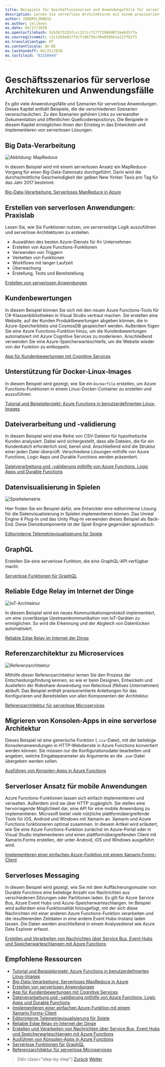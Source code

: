 ```yaml
---
title: Beispiele für Geschäftsszenarien und Anwendungsfälle für serverlose Apps
description: Lernen Sie serverlose Architekturen mit einem praxisorientierten Ansatz kennen. Dazu finden Sie hier verschiedene Beispiele, die die Bildverarbeitung, die Unterstützung von Mobilgeräten bis hin zu ETL-Pipelines abdecken.
author: JEREMYLIKNESS
ms.author: jeliknes
ms.date: 04/17/2020
ms.openlocfilehash: 3cb3b73325fccc327ccf17f7298048f2eeb3577a
ms.sourcegitcommit: c2c1269a81ffdcfc8675bcd9a8505b1a11ffb271
ms.translationtype: HT
ms.contentlocale: de-DE
ms.lasthandoff: 04/25/2020
ms.locfileid: "82158449"
---
```

# <a name="serverless-business-scenarios-and-use-cases"></a>Geschäftsszenarios für serverlose Architekuren und Anwendungsfälle

Es gibt viele Anwendungsfälle und Szenarien für serverlose Anwendungen. Dieses Kapitel enthält Beispiele, die die verschiedenen Szenarien veranschaulichen. Zu den Szenarien gehören Links zu verwandter Dokumentation und öffentlichen Quellcoderepositorys. Die Beispiele in diesem Kapitel ermöglichen Ihnen den Einstieg in das Entwickeln und Implementieren von serverlosen Lösungen.

## <a name="big-data-processing"></a>Big Data-Verarbeitung

![Abbildung: MapReduce](https://docs.microsoft.com/samples/azure-samples/durablefunctions-mapreduce-dotnet/big-data-processing-serverless-mapreduce-on-azure/media/mapreducearchitecture.png)

In diesem Beispiel wird mit einem serverlosen Ansatz ein MapReduce-Vorgang für einen Big-Data-Datensatz durchgeführt. Darin wird die durchschnittliche Geschwindigkeit der gelben New Yorker Taxis pro Tag für das Jahr 2017 bestimmt.

[Big-Data-Verarbeitung: Serverloses MapReduce in Azure](https://docs.microsoft.com/samples/azure-samples/durablefunctions-mapreduce-dotnet/big-data-processing-serverless-mapreduce-on-azure/)

## <a name="create-serverless-applications-hands-on-lab"></a>Erstellen von serverlosen Anwendungen: Praxislab

Lesen Sie, wie Sie Funktionen nutzen, um serverseitige Logik auszuführen und serverlose Architekturen zu erstellen.

- Auswählen des besten Azure-Diensts für Ihr Unternehmen
- Erstellen von Azure Functions-Funktionen
- Verwenden von Triggern
- Verketten von Funktionen
- Workflows mit langer Laufzeit
- Überwachung
- Erstellung, Tests und Bereitstellung

[Erstellen von serverlosen Anwendungen](https://docs.microsoft.com/learn/paths/create-serverless-applications/)

## <a name="customer-reviews"></a>Kundenbewertungen

In diesem Beispiel können Sie sich mit den neuen Azure Functions-Tools für C#-Klassenbibliotheken in Visual Studio vertraut machen. Sie erstellen eine Website, auf der Kunden Produktbewertungen abgeben können, die in Azure-Speicherblobs und CosmosDB gespeichert werden. Außerdem fügen Sie eine Azure Functions-Funktion hinzu, um die Kundenbewertungen automatisiert mit Azure Cognitive Services zu moderieren. Anschließend verwenden Sie eine Azure-Speicherwarteschleife, um die Website wieder von der Funktion zu entkoppeln.

[App für Kundenbewertungen mit Cognitive Services](https://docs.microsoft.com/samples/azure-samples/functions-customer-reviews/customer-reviews-cognitive-services/)

## <a name="docker-linux-image-support"></a>Unterstützung für Docker-Linux-Images

In diesem Beispiel wird gezeigt, wie Sie ein `Dockerfile` erstellen, um Azure Functions-Funktionen in einem Linux-Docker-Container zu erstellen und auszuführen.

[Tutorial und Beispielprojekt: Azure Functions in benutzerdefinierten Linux-Images](https://docs.microsoft.com/samples/azure-samples/functions-linux-custom-image/azure-functions-on-linux-custom-image-tutorial-sample-project/)

## <a name="file-processing-and-validation"></a>Dateiverarbeitung und -validierung

In diesem Beispiel wird eine Reihe von CSV-Dateien für hypothetische Kunden analysiert. Dabei wird sichergestellt, dass alle Dateien, die für ein Kundenbatch erforderlich sind, bereit sind. Anschließend wird die Struktur einer jeden Datei überprüft. Verschiedene Lösungen mithilfe von Azure Functions, Logic Apps und Durable Functions werden präsentiert.

[Dateiverarbeitung und -validierung mithilfe von Azure Functions, Logic Apps und Durable Functions](https://docs.microsoft.com/samples/azure-samples/serverless-file-validation/file-processing-and-validation-using-azure-functions-logic-apps-and-durable-functions/)

## <a name="game-data-visualization"></a>Datenvisualisierung in Spielen

![Spieltelemetrie](https://docs.microsoft.com/samples/azure-samples/gaming-in-editor-telemetry/in-editor-telemetry-visualization/media/points.png)

Hier finden Sie ein Beispiel dafür, wie Entwickler eine editorinterne Lösung für die Datenvisualisierung in Spielen implementieren können. Das Unreal Engine 4 Plug-In und das Unity Plug-In verwenden dieses Beispiel als Back-End. Diese Dienstkomponente ist der Spiel-Engine gegenüber agnostisch.

[Editorinterne Telemetrievisualisierung für Spiele](https://docs.microsoft.com/samples/azure-samples/gaming-in-editor-telemetry/in-editor-telemetry-visualization/)

## <a name="graphql"></a>GraphQL

Erstellen Sie eine serverlose Funktion, die eine GraphQL-API verfügbar macht.

[Serverlose Funktionen für GraphQL](https://github.com/softchris/graphql-workshop-dotnet/blob/master/docs/workshop/4.md)

## <a name="internet-of-things-iot-reliable-edge-relay"></a>Reliable Edge Relay im Internet der Dinge

![IoT-Architektur](https://docs.microsoft.com/samples/azure-samples/iot-reliable-edge-relay/iot-reliable-edge-relay/media/architecture.png)

In diesem Beispiel wird ein neues Kommunikationsprotokoll implementiert, um eine zuverlässige Upstreamkommunikation von IoT-Geräten zu ermöglichen. So wird die Erkennung und der Abgleich von Datenlücken automatisiert.

[Reliable Edge Relay im Internet der Dinge](https://docs.microsoft.com/samples/azure-samples/iot-reliable-edge-relay/iot-reliable-edge-relay/)

## <a name="microservices-reference-architecture"></a>Referenzarchitektur zu Microservices

![Referenzarchitektur](https://docs.microsoft.com/samples/azure-samples/serverless-microservices-reference-architecture/serverless-microservices-reference-architecture/media/macro-architecture.png)

Mithilfe dieser Referenzarchitektur lernen Sie den Prozess der Entscheidungsfindung kennen, so wie er beim Designen, Entwickeln und Ausliefern der Rideshare-Anwendung von Relecloud (fiktives Unternehmen) abläuft. Das Beispiel enthält praxisorientierte Anleitungen für das Konfigurieren und Bereitstellen von allen Komponenten der Architektur.

[Referenzarchitektur für serverlose Microservices](https://docs.microsoft.com/samples/azure-samples/serverless-microservices-reference-architecture/serverless-microservices-reference-architecture/)

## <a name="migrate-console-apps-to-serverless"></a>Migrieren von Konsolen-Apps in eine serverlose Architektur

Dieses Beispiel ist eine generische Funktion (`.csx`-Datei), mit der beliebige Konsolenanwendungen in HTTP-Webdienste in Azure Functions konvertiert werden können. Sie müssen nur die Konfigurationsdatei bearbeiten und angeben, welche Eingabeparameter als Argumente an die `.exe`-Datei übergeben werden sollen.

[Ausführen von Konsolen-Apps in Azure Functions](https://docs.microsoft.com/samples/azure-samples/functions-dotnet-migrating-console-apps/run-console-apps-on-azure-functions/)

## <a name="serverless-for-mobile"></a>Serverloser Ansatz für mobile Anwendungen

Azure Functions-Funktionen lassen sich einfach implementieren und verwalten. Außerdem sind sie über HTTP zugänglich. Sie stellen eine hervorragende Möglichkeit dar, eine API für eine mobile Anwendung zu implementieren. Microsoft bietet viele nützliche plattformübergreifende Tools für iOS, Android und Windows mit Xamarin an. Xamarin und Azure Functions funktionieren optimal zusammen. In diesem Artikel wird erläutert, wie Sie eine Azure Functions-Funktion zunächst im Azure-Portal oder in Visual Studio implementieren und einen plattformübergreifenden Client mit Xamarin.Forms erstellen, der unter Android, iOS und Windows ausgeführt wird.

[Implementieren einer einfachen Azure-Funktion mit einem Xamarin.Forms-Client](https://docs.microsoft.com/samples/azure-samples/functions-xamarin-getting-started/implementing-a-simple-azure-function-with-a-xamarinforms-client/)

## <a name="serverless-messaging"></a>Serverloses Messaging

In diesem Beispiel wird gezeigt, wie Sie mit dem Auffächerungsmuster von Durable Functions eine beliebige Anzahl von Nachrichten aus verschiedenen Sitzungen oder Partitionen laden. Es gilt für Azure Service Bus, Azure Event Hubs und Azure-Speicherwarteschlangen. Im Beispiel wird außerdem eine Funktionalität hinzugefügt, mit der sich diese Nachrichten mit einer anderen Azure Functions-Funktion verarbeiten und die resultierenden Zeitdaten in eine andere Event Hubs-Instanz laden lassen. Die Daten werden anschließend in einem Analysedienst wie Azure Data Explorer erfasst.

[Erstellen und Verarbeiten von Nachrichten über Service Bus, Event Hubs und Speicherwarteschlangen mit Azure Functions](https://docs.microsoft.com/samples/azure-samples/durable-functions-producer-consumer/product-consume-messages-az-functions/)

## <a name="recommended-resources"></a>Empfohlene Ressourcen

- [Tutorial und Beispielprojekt: Azure Functions in benutzerdefinierten Linux-Images](https://docs.microsoft.com/samples/azure-samples/functions-linux-custom-image/azure-functions-on-linux-custom-image-tutorial-sample-project/)
- [Big-Data-Verarbeitung: Serverloses MapReduce in Azure](https://docs.microsoft.com/samples/azure-samples/durablefunctions-mapreduce-dotnet/big-data-processing-serverless-mapreduce-on-azure/)
- [Erstellen von serverlosen Anwendungen](https://docs.microsoft.com/learn/paths/create-serverless-applications/)
- [App für Kundenbewertungen mit Cognitive Services](https://docs.microsoft.com/samples/azure-samples/functions-customer-reviews/customer-reviews-cognitive-services/)
- [Dateiverarbeitung und -validierung mithilfe von Azure Functions, Logic Apps und Durable Functions](https://docs.microsoft.com/samples/azure-samples/serverless-file-validation/file-processing-and-validation-using-azure-functions-logic-apps-and-durable-functions/)
- [Implementieren einer einfachen Azure-Funktion mit einem Xamarin.Forms-Client](https://docs.microsoft.com/samples/azure-samples/functions-xamarin-getting-started/implementing-a-simple-azure-function-with-a-xamarinforms-client/)
- [Editorinterne Telemetrievisualisierung für Spiele](https://docs.microsoft.com/samples/azure-samples/gaming-in-editor-telemetry/in-editor-telemetry-visualization/)
- [Reliable Edge Relay im Internet der Dinge](https://docs.microsoft.com/samples/azure-samples/iot-reliable-edge-relay/iot-reliable-edge-relay/)
- [Erstellen und Verarbeiten von Nachrichten über Service Bus, Event Hubs und Speicherwarteschlangen mit Azure Functions](https://docs.microsoft.com/samples/azure-samples/durable-functions-producer-consumer/product-consume-messages-az-functions/)
- [Ausführen von Konsolen-Apps in Azure Functions](https://docs.microsoft.com/samples/azure-samples/functions-dotnet-migrating-console-apps/run-console-apps-on-azure-functions/)
- [Serverlose Funktionen für GraphQL](https://github.com/softchris/graphql-workshop-dotnet/blob/master/docs/workshop/4.md)
- [Referenzarchitektur für serverlose Microservices](https://docs.microsoft.com/samples/azure-samples/serverless-microservices-reference-architecture/serverless-microservices-reference-architecture/)

>[!div class="step-by-step"]
>[Zurück](orchestration-patterns.md)
>[Weiter](serverless-conclusion.md)
